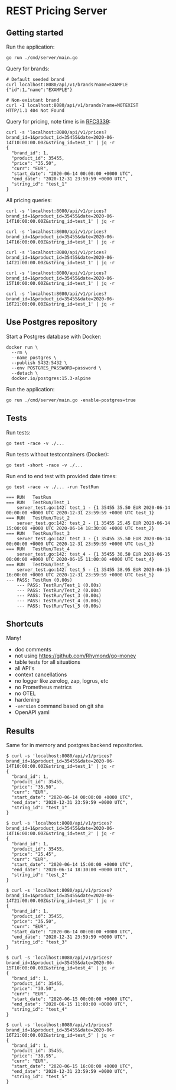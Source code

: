# REST Pricing Server

## Getting started

Run the application:

```
go run ./cmd/server/main.go
```

Query for brands:

```
# Default seeded brand
curl localhost:8080/api/v1/brands?name=EXAMPLE
{"id":1,"name":"EXAMPLE"}

# Non-existant brand
curl -I localhost:8080/api/v1/brands?name=NOTEXIST
HTTP/1.1 404 Not Found
```

Query for pricing, note time is in [RFC3339](https://en.wikipedia.org/wiki/ISO_8601#RFCs):

```
curl -s 'localhost:8080/api/v1/prices?brand_id=1&product_id=35455&date=2020-06-14T10:00:00.00Z&string_id=test_1' | jq -r
{
  "brand_id": 1,
  "product_id": 35455,
  "price": "35.50",
  "curr": "EUR",
  "start_date": "2020-06-14 00:00:00 +0000 UTC",
  "end_date": "2020-12-31 23:59:59 +0000 UTC",
  "string_id": "test_1"
}
```

All pricing queries:

```
curl -s 'localhost:8080/api/v1/prices?brand_id=1&product_id=35455&date=2020-06-14T10:00:00.00Z&string_id=test_1' | jq -r

curl -s 'localhost:8080/api/v1/prices?brand_id=1&product_id=35455&date=2020-06-14T16:00:00.00Z&string_id=test_1' | jq -r

curl -s 'localhost:8080/api/v1/prices?brand_id=1&product_id=35455&date=2020-06-14T21:00:00.00Z&string_id=test_1' | jq -r

curl -s 'localhost:8080/api/v1/prices?brand_id=1&product_id=35455&date=2020-06-15T10:00:00.00Z&string_id=test_1' | jq -r

curl -s 'localhost:8080/api/v1/prices?brand_id=1&product_id=35455&date=2020-06-16T21:00:00.00Z&string_id=test_1' | jq -r
```

## Use Postgres repository

Start a Postgres database with Docker:

```
docker run \
  --rm \
  --name postgres \
  --publish 5432:5432 \
  --env POSTGRES_PASSWORD=password \
  --detach \
  docker.io/postgres:15.3-alpine
```

Run the application:

```
go run ./cmd/server/main.go -enable-postgres=true
```

## Tests

Run tests:

```
go test -race -v ./...
```

Run tests without testcontainers (Docker):

```
go test -short -race -v ./...
```

Run end to end test with provided date times:

```
go test -race -v ./... -run TestRun

=== RUN   TestRun
=== RUN   TestRun/Test_1
    server_test.go:142: test_1 - {1 35455 35.50 EUR 2020-06-14 00:00:00 +0000 UTC 2020-12-31 23:59:59 +0000 UTC test_1}
=== RUN   TestRun/Test_2
    server_test.go:142: test_2 - {1 35455 25.45 EUR 2020-06-14 15:00:00 +0000 UTC 2020-06-14 18:30:00 +0000 UTC test_2}
=== RUN   TestRun/Test_3
    server_test.go:142: test_3 - {1 35455 35.50 EUR 2020-06-14 00:00:00 +0000 UTC 2020-12-31 23:59:59 +0000 UTC test_3}
=== RUN   TestRun/Test_4
    server_test.go:142: test_4 - {1 35455 30.50 EUR 2020-06-15 00:00:00 +0000 UTC 2020-06-15 11:00:00 +0000 UTC test_4}
=== RUN   TestRun/Test_5
    server_test.go:142: test_5 - {1 35455 38.95 EUR 2020-06-15 16:00:00 +0000 UTC 2020-12-31 23:59:59 +0000 UTC test_5}
--- PASS: TestRun (0.00s)
    --- PASS: TestRun/Test_1 (0.00s)
    --- PASS: TestRun/Test_2 (0.00s)
    --- PASS: TestRun/Test_3 (0.00s)
    --- PASS: TestRun/Test_4 (0.00s)
    --- PASS: TestRun/Test_5 (0.00s)
```

## Shortcuts

Many!

- doc comments
- not using https://github.com/Rhymond/go-money
- table tests for all situations
- all API's
- context cancellations
- no logger like zerolog, zap, logrus, etc
- no Prometheus metrics
- no OTEL
- hardening
- `-version` command based on git sha
- OpenAPI yaml

## Results

Same for in memory and postgres backend repositories.

```
$ curl -s 'localhost:8080/api/v1/prices?brand_id=1&product_id=35455&date=2020-06-14T10:00:00.00Z&string_id=test_1' | jq -r
{
  "brand_id": 1,
  "product_id": 35455,
  "price": "35.50",
  "curr": "EUR",
  "start_date": "2020-06-14 00:00:00 +0000 UTC",
  "end_date": "2020-12-31 23:59:59 +0000 UTC",
  "string_id": "test_1"
}

$ curl -s 'localhost:8080/api/v1/prices?brand_id=1&product_id=35455&date=2020-06-14T16:00:00.00Z&string_id=test_2' | jq -r
{
  "brand_id": 1,
  "product_id": 35455,
  "price": "25.45",
  "curr": "EUR",
  "start_date": "2020-06-14 15:00:00 +0000 UTC",
  "end_date": "2020-06-14 18:30:00 +0000 UTC",
  "string_id": "test_2"
}

$ curl -s 'localhost:8080/api/v1/prices?brand_id=1&product_id=35455&date=2020-06-14T21:00:00.00Z&string_id=test_3' | jq -r
{
  "brand_id": 1,
  "product_id": 35455,
  "price": "35.50",
  "curr": "EUR",
  "start_date": "2020-06-14 00:00:00 +0000 UTC",
  "end_date": "2020-12-31 23:59:59 +0000 UTC",
  "string_id": "test_3"
}

$ curl -s 'localhost:8080/api/v1/prices?brand_id=1&product_id=35455&date=2020-06-15T10:00:00.00Z&string_id=test_4' | jq -r
{
  "brand_id": 1,
  "product_id": 35455,
  "price": "30.50",
  "curr": "EUR",
  "start_date": "2020-06-15 00:00:00 +0000 UTC",
  "end_date": "2020-06-15 11:00:00 +0000 UTC",
  "string_id": "test_4"
}

$ curl -s 'localhost:8080/api/v1/prices?brand_id=1&product_id=35455&date=2020-06-16T21:00:00.00Z&string_id=test_5' | jq -r
{
  "brand_id": 1,
  "product_id": 35455,
  "price": "38.95",
  "curr": "EUR",
  "start_date": "2020-06-15 16:00:00 +0000 UTC",
  "end_date": "2020-12-31 23:59:59 +0000 UTC",
  "string_id": "test_5"
}
```
